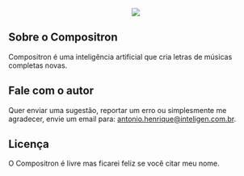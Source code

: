 <p align="center"><img src="https://res.cloudinary.com/antoniointeligen/image/upload/c_scale,q_100,w_500/v1584478013/logo_uzu5we.png"></p>

## Sobre o Compositron
Compositron é uma inteligência artificial que cria letras de músicas completas novas.

## Fale com o autor
Quer enviar uma sugestão, reportar um erro ou simplesmente me agradecer, envie um email para: antonio.henrique@inteligen.com.br.

## Licença
O Compositron é livre mas ficarei feliz se você citar meu nome.

